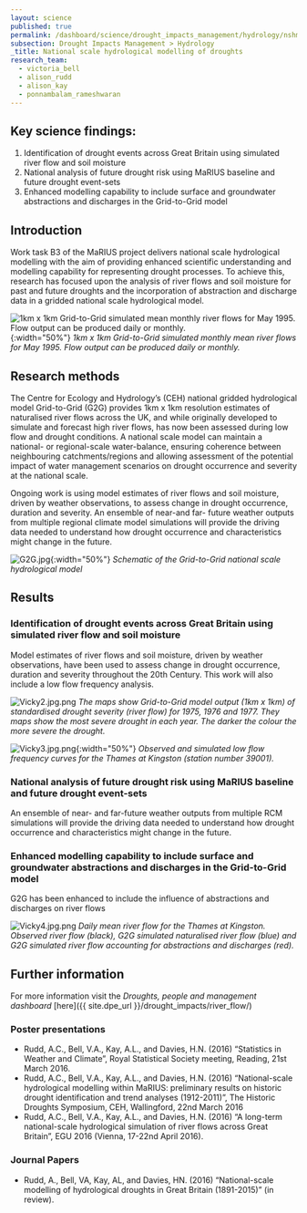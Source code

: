 ```yaml
---
layout: science
published: true
permalink: /dashboard/science/drought_impacts_management/hydrology/nshmd/
subsection: Drought Impacts Management > Hydrology
_title: National scale hydrological modelling of droughts
research_team:
  - victoria_bell
  - alison_rudd
  - alison_kay
  - ponnambalam_rameshwaran
---
```

 
## Key science findings:
1.	Identification of drought events across Great Britain using simulated river flow and soil moisture 
2.	 National analysis of future drought risk using MaRIUS baseline and future drought event-sets
3.	Enhanced modelling capability to include surface and groundwater abstractions and discharges in the Grid-to-Grid model


## Introduction

Work task B3 of the MaRIUS project delivers national scale hydrological modelling with the aim of providing enhanced scientific understanding and modelling capability for representing drought processes. To achieve this, research has focused upon the analysis of river flows and soil moisture for past and future droughts and the incorporation of abstraction and discharge data in a gridded national scale hydrological model. 

![1km x 1km Grid-to-Grid simulated mean monthly river flows for May 1995. Flow output can be produced daily or monthly.]({{site.images_url}}/Vicky1.jpg.png){:width="50%"}
_1km x 1km Grid-to-Grid simulated monthly mean river flows for May 1995. Flow output can be produced daily or monthly._

## Research methods

The Centre for Ecology and Hydrology’s (CEH) national gridded hydrological model Grid-to-Grid (G2G) provides 1km x 1km resolution estimates of naturalised river flows across the UK, and while originally developed to simulate and forecast high river flows, has now been assessed during low flow and drought conditions. A national scale model can maintain a national- or regional-scale water-balance, ensuring coherence between neighbouring catchments/regions and allowing assessment of the potential impact of water management scenarios on drought occurrence and severity at the national scale. 

Ongoing work is using model estimates of river flows and soil moisture, driven by weather observations, to assess change in drought occurrence, duration and severity. An ensemble of near-and far- future weather outputs from multiple regional climate model simulations will provide the driving data needed to understand how drought occurrence and characteristics might change in the future.


![G2G.jpg]({{site.images_url}}/G2G.jpg){:width="50%"}
_Schematic of the Grid-to-Grid national scale hydrological model_

## Results 

### Identification of drought events across Great Britain using simulated river flow and soil moisture 

Model estimates of river flows and soil moisture, driven by weather observations, have been used to assess change in drought occurrence, duration and severity throughout the 20th Century. This work will also include a low flow frequency analysis.  

![Vicky2.jpg.png]({{site.images_url}}/Vicky2.jpg.png)
_The maps show Grid-to-Grid model output (1km x 1km) of standardised drought severity (river flow) for 1975, 1976 and 1977. They maps show the most severe drought in each year. The darker the colour the more severe the drought._  

![Vicky3.jpg.png]({{site.images_url}}/Vicky3.jpg.png){:width="50%"}
_Observed and simulated low flow frequency curves for the Thames at Kingston (station number 39001)._

### National analysis of future drought risk using MaRIUS baseline and future drought event-sets

An ensemble of near- and far-future weather outputs from multiple RCM simulations will provide the driving data needed to understand how drought occurrence and characteristics might change in the future.

### Enhanced modelling capability to include surface and groundwater abstractions and discharges in the Grid-to-Grid model

G2G has been enhanced to include the influence of abstractions and discharges on river flows

![Vicky4.jpg.png]({{site.images_url}}/Vicky4.jpg.png)
_Daily mean river flow for the Thames at Kingston. Observed river flow (black), G2G simulated naturalised river flow (blue) and G2G simulated river flow accounting for abstractions and discharges (red)._


## Further information

For more information visit the _Droughts, people and management dashboard_ [here]({{ site.dpe_url }}/drought_impacts/river_flow/)

### Poster presentations

* Rudd, A.C., Bell, V.A., Kay, A.L., and Davies, H.N. (2016) “Statistics in Weather and Climate”, Royal Statistical Society meeting, Reading, 21st March 2016.
* Rudd, A.C., Bell, V.A., Kay, A.L., and Davies, H.N. (2016) “National-scale hydrological modelling within MaRIUS: preliminary results on historic drought identification and trend analyses (1912-2011)”, The Historic Droughts Symposium, CEH, Wallingford, 22nd March 2016
* Rudd, A.C., Bell, V.A., Kay, A.L., and Davies, H.N. (2016) “A long-term national-scale hydrological simulation of river flows across Great Britain”, EGU 2016 (Vienna, 17-22nd April 2016).


### Journal Papers

* Rudd, A., Bell, VA, Kay, AL, and Davies, HN. (2016) “National-scale modelling of hydrological droughts in Great Britain (1891-2015)” (in review).
